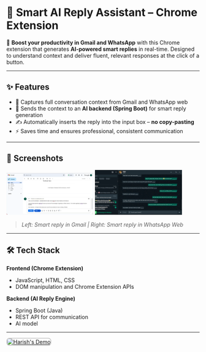 # 🧠 Smart AI Reply Assistant – Chrome Extension

🚀 **Boost your productivity in Gmail and WhatsApp** with this Chrome extension that generates **AI-powered smart replies** in real-time. Designed to understand context and deliver fluent, relevant responses at the click of a button.

---

## ✨ Features

- 💬 Captures full conversation context from Gmail and WhatsApp web
- 🤖 Sends the context to an **AI backend (Spring Boot)** for smart reply generation
- ✍️ Automatically inserts the reply into the input box – **no copy-pasting**
- ⚡ Saves time and ensures professional, consistent communication

---

## 📸 Screenshots

<p float="left">
  <img src="screenshots/gmail_reply.png" width="45%" />
  <img src="screenshots/whatsapp_reply.jpg" width="45%" />
</p>

> *Left: Smart reply in Gmail | Right: Smart reply in WhatsApp Web*

---

## 🛠️ Tech Stack

**Frontend (Chrome Extension)**  
- JavaScript, HTML, CSS  
- DOM manipulation and Chrome Extension APIs  

**Backend (AI Reply Engine)**  
- Spring Boot (Java)
- REST API for communication
- AI model

---

<a href="https://www.youtube.com/watch?v=0Ut9IkTiQDs" target="_blank">
  <img src="screenshots/website" alt="Harish's Demo" width="300" style="border: 2px solid #ccc; border-radius: 8px;" />
</a>
